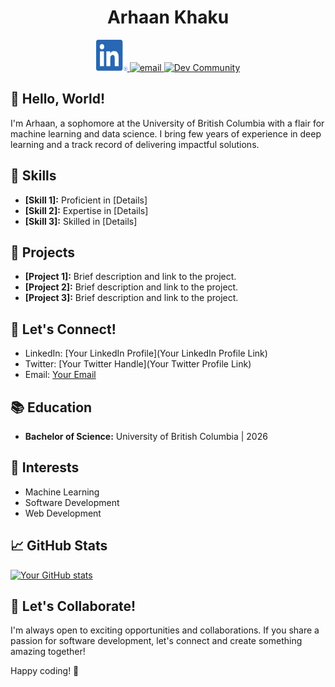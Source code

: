 <div align="center">

# Arhaan Khaku
<a href="https://www.linkedin.com/in/arhaankhaku/">
  <img src="LI-In-Bug.png" alt="LinkedIn" width="50" height="50">
</a>
<a href="arhaan1905@gmail.com">
  <img src="https://cdn0.iconfinder.com/data/icons/apple-apps/100/Apple_Mail-1024.png" alt="email" width="50" height="50">
</a>
<a href="(https://dev.to/arhaan_khaku_dab67587a017)">
  <img src="https://dev-to-uploads.s3.amazonaws.com/uploads/logos/resized_logo_UQww2soKuUsjaOGNB38o.png" alt="Dev Community" width="50" height="50">
</a>
</div>

## 👋 Hello, World!

I'm Arhaan, a sophomore at the University of British Columbia with a flair for machine learning and data science. I bring few years of experience in deep learning and a track record of delivering impactful solutions.

## 🔧 Skills

- **[Skill 1]:** Proficient in [Details]
- **[Skill 2]:** Expertise in [Details]
- **[Skill 3]:** Skilled in [Details]


## 🌱 Projects

- **[Project 1]:** Brief description and link to the project.
- **[Project 2]:** Brief description and link to the project.
- **[Project 3]:** Brief description and link to the project.

## 💬 Let's Connect!

- LinkedIn: [Your LinkedIn Profile](Your LinkedIn Profile Link)
- Twitter: [Your Twitter Handle](Your Twitter Profile Link)
- Email: [Your Email](mailto:you@example.com)

## 📚 Education

- **Bachelor of Science:** University of British Columbia | 2026

## 🌟 Interests

- Machine Learning
- Software Development
- Web Development

## 📈 GitHub Stats

[![Your GitHub stats](https://github-readme-stats.vercel.app/api?username=arhaankk&show_icons=true&hide=contribs,prs)](https://github.com/arhaankk)

## 🤝 Let's Collaborate!

I'm always open to exciting opportunities and collaborations. If you share a passion for software development, let's connect and create something amazing together!

Happy coding! 🚀
